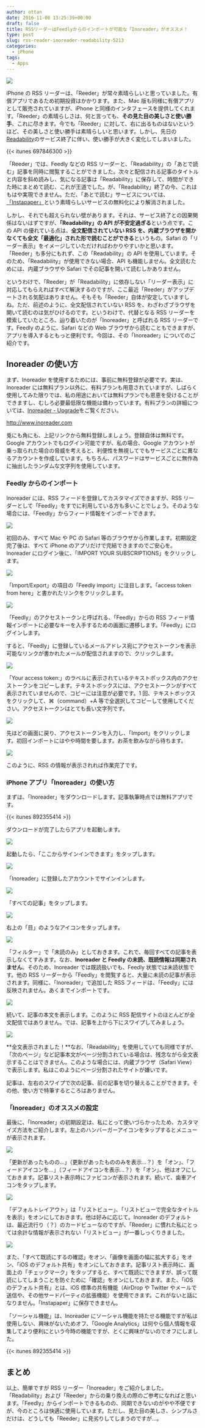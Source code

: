 ```yaml
---
author: ottan
date: 2016-11-08 13:25:39+00:00
draft: false
title: RSSリーダーはFeedlyからのインポートが可能な「Inoreader」がオススメ！
type: post
slug: rss-reader-inoreader-readability-5213
categories:
  - iPhone
tags:
  - Apps
---
```


![](/uploads/2016/11/161108-5821c6ace8beb.jpg)

iPhone の RSS リーダーは、「Reeder」が常々素晴らしいと思っていました。有償アプリであるため初期投資はかかります。また、Mac 版も同様に有償アプリとして販売されていますが、iPhone と同様のインタフェースを提供してくれます。「Reeder」の素晴らしさは、何と言っても、**その見た目の美しさと使い勝手**、これに尽きます。今でも「Reeder」に対して、右に出るものはないというほど、その美しさと使い勝手は素晴らしいと思います。しかし、先日の[Readability](https://www.readability.com/)のサービス終了に伴い、使い勝手が大きく変化してしまいました。

{{< itunes 697846300 >}}

「Reeder」では、Feedly などの RSS リーダーと、「Readability」の「あとで読む」記事を同時に閲覧することができました。次々と配信される記事のタイトルと内容を斜め読みし、気になる記事は「Readability」に保存して、時間ができた時にまとめて読む、これが王道でした。が、「Readability」終了の今、これはもはや実現できません。ただ、「あとで読む」サービスについては、[「Instapaper」](/posts/2016/11/pocket-to-instapaper-5181/)という素晴らしいサービスの無料化により解消されました。

しかし、それでも超えられない壁があります。それは、サービス終了との因果関係はないはずですが、**「Readability」の API が不安定過ぎる**という点です。この API の優れている点は、**全文配信されていない RSS を、内蔵ブラウザを開かなくても全文「最適化」された形で読むことができる**というもの。Safari の「リーダー表示」をイメージしていただければわかりやすいかと思います。「Reeder」も多分にもれず、この「Readability」の API を使用しています。そのため、「Readability」が使用できない場合、API も機能しません。全文読むためには、内蔵ブラウザや Safari でその記事を開いて読むしかありません。

というわけで、「Reeder」が「Readability」に依存しない「リーダー表示」に対応してもらえればすべて解決するのですが、ここ最近「Reeder」がアップデートされる気配はありません。そもそも「Reeder」自体が安定していますしね。ただ、前述のように、全文配信されていない RSS を、わざわざブラウザを開いて読むのは気がひけるのです。というわけで、代替となる RSS リーダーを模索していたところ、辿り着いたのが「Inoreader」と呼ばれる RSS リーダーです。Feedly のように、Safari などの Web ブラウザから読むこともできますが、アプリを導入するともっと便利です。今回は、その「Inoreader」についてのご紹介です。

## Inoreader の使い方

まず、Inoreader を使用するためには、事前に無料登録が必要です。実は、Inoreader には無料プラン以外に、有料プランも用意されていますが、しばらく使用してみた限りでは、私の用途においては無料プランでも恩恵を受けることができますし、むしろ必要最低限な機能は備わっています。有料プランの詳細については、[Inoreader - Upgrade](http://www.inoreader.com/upgrade/feature/upgrade_badge)をご覧ください。

http://www.inoreader.com

兎にも角にも、上記リンクから無料登録しましょう。登録自体は無料です。Google アカウントでもログイン可能ですが、私の場合、Google アカウントが乗っ取られた場合の脅威を考えると、利便性を無視してでもサービスごとに異なるアカウントを作成しています。もちろん、パスワードはサービスごとに無作為に抽出したランダムな文字列を使用しています。

### Feedly からのインポート

Inoreader には、RSS フィードを登録してカスタマイズできますが、RSS リーダーとして「Feedly」をすでに利用している方も多いことでしょう。そのような場合には、「Feedly」からフィード情報をインポートできます。

![](/uploads/2016/11/161108-5821c6b3ca7df.png)

初回のみ、すべて Mac や PC の Safari 等のブラウザから作業します。初期設定完了後は、すべて iPhone のアプリだけで完結できますのでご安心を。Inoreader にログイン後に、「IMPORT YOUR SUBSCRIPTIONS」をクリックします。

![](/uploads/2016/11/161108-5821c6ccb9f86.png)

「Import/Export」の項目の「Feedly import」に注目します。「access token from here」と書かれたリンクをクリックします。

![](/uploads/2016/11/161108-5821c6ba5af0c.png)

「Feedly」のアクセストークンと呼ばれる、「Feedly」からの RSS フィード情報インポートに必要なキーを入手するための画面に遷移します。「Feedly」にログインします。

すると、「Feedly」に登録しているメールアドレス宛にアクセストークンを表示可能なリンクが書かれたメールが配信されますので、クリックします。

![](/uploads/2016/11/161108-5821c6c664803.png)

「Your access token:」のラベルに表示されているテキストボックス内のアクセストークンをコピーします。テキストボックスには、アクセストークンがすべて表示されていませんので、コピーには注意が必要です。1 回、テキストボックスをクリックして、⌘（command）+A 等で全選択してコピーして使用してください。アクセストークンはとても長い文字列です。

![](/uploads/2016/11/161108-5821c6ccb9f86.png)

先ほどの画面に戻り、アクセストークンを入力し、「Import」をクリックします。初回インポートにはやや時間を要します。お茶を飲みながら待ちます。

![](/uploads/2016/11/161108-5821c6d3206c8.png)

このように、RSS の情報が表示されれば作業完了です。

### iPhone アプリ「Inoreader」の使い方

まずは、「Inoreader」をダウンロードします。記事執筆時点では無料アプリです。

{{< itunes 892355414 >}}

ダウンロードが完了したらアプリを起動します。

![](/uploads/2016/11/161108-5821c6d8cd4ad.png)

起動したら、「ここからサインインできます」をタップします。

![](/uploads/2016/11/161108-5821c6ddb1b81.png)

「Inoreader」に登録したアカウントでサインインします。

![](/uploads/2016/11/161108-5821c6e55c0cb.png)

「すべての記事」をタップします。

![](/uploads/2016/11/161108-5821c6ec08d19.png)

右上の「目」のようなアイコンをタップします。

![](/uploads/2016/11/161108-5821ce0a86961.png)

「フィルター」で「未読のみ」としておきます。これで、毎回すべての記事を表示しなくてすみます。なお、**Inoreader と Feedly の未読、既読情報は同期されません**。そのため、Inoreader では既読扱いでも、Feedly 状態では未読状態です。他の RSS リーダーから「Feedly」を閲覧すると、大量に未読の記事が表示されます。同様に、「Inoreader」で追加した RSS フィードは、「Feedly」には反映されません。あくまでインポートです。

![](/uploads/2016/11/161108-5821c702e97fe.png)

続いて、記事の本文を表示します。このように RSS 配信サイトのほとんどが全文配信ではありません。では、記事を上から下にスワイプしてみましょう。

![](/uploads/2016/11/161108-5821c7084e7ca.png)

**全文表示されました！**なお、「Readability」を使用していても同様ですが、「次のページ」など記事本文がページ分割されている場合は、残念ながら全文表示することはできません。このような場合には、内蔵ブラウザ（Safari View）で表示します。私はこのようにページ分割されたサイトが嫌いです。

記事は、左右のスワイプで次の記事、前の記事を切り替えることができます。その他、使い方で特筆するところはありません。

### 「Inoreader」のオススメの設定

最後に、「Inoreader」の初期設定は、私にとって使いづらかったため、カスタマイズ方法をご紹介します。左上のハンバーガーアイコンをタップするとメニューが表示されます。

![](/uploads/2016/11/161108-5821c70e16d74.png)

「更新があったものの…」（更新があったもののみを表示…？）を「オン」、「フィードアイコンを…」（フィードアイコンを表示…？）を「オン」、他はオフにしておきます。記事リスト表示時にファビコンが表示されます。続いて、歯車アイコンをタップします。

![](/uploads/2016/11/161108-5821c71475d52.png)

「デフォルトレイアウト」は「リストビュー」、「リストビューで完全なタイトルを表示」をオンにしておきます。他は好みに応じて。Inoreader のデフォルトは、最近流行り（？）のカードビューなのですが、「Reeder」に慣れた私にとっては余計な情報が表示されない「リストビュー」が一番しっくりきました。

![](/uploads/2016/11/161108-5821c71a2d185.png)

また、「すべて既読にするの確認」をオン、「画像を画面の幅に拡大する」をオン、「iOS のデフォルト共有」をオンにしておきます。記事リスト表示時に、画面上の「チェックマーク」をタップすると、すべて既読にできますが、誤って既読にしてしまうことを防ぐために「確認」をオンにしておきます。また、「iOS のデフォルト共有」とは、iOS 標準の共有機能（AirDrop や Twitter やメールで送信や、その他サードパーティの拡張機能）を使用できます。これがないと話になりません。「Instapaper」に保存できません。

「ソーシャル機能」は、Inoreader にソーシャル機能を持たせる機能ですが私は使用しない、興味がないためオフ、「Google Analytics」は何やら個人情報を収集してより便利にという今時の機能ですが、とくに興味がないのでオフにしました。

{{< itunes 892355414 >}}

## まとめ

以上、簡単ですが RSS リーダー「Inoreader」をご紹介しました。「Readability」および「Reeder」からの乗り換えの際のご参考になればと思います。「Feedly」からインポートできるものの、同期できないのがやや不便ですが、今のところは快適に使用しています。ただし、見た目の美しさ、シンプルさだけは、どうしても「Reeder」に見劣りしてしまうのですが…。
